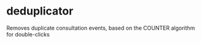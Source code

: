 # deduplicator

Removes duplicate consultation events, based on the COUNTER algorithm for double-clicks
